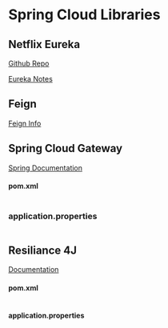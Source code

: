 # Spring Cloud Libraries

## Netflix Eureka
[Github Repo](https://github.com/Netflix/eureka)

[Eureka Notes](./eureka.md)

## Feign
[Feign Info](./feign.md)


## Spring Cloud Gateway
[Spring Documentation](https://spring.io/projects/spring-cloud-gateway)

#### pom.xml
```xml
```

### application.properties
```properties
```

## Resiliance 4J

[Documentation](https://resilience4j.readme.io/docs/getting-started)

#### pom.xml
```xml
```

#### application.properties
```properties
```

